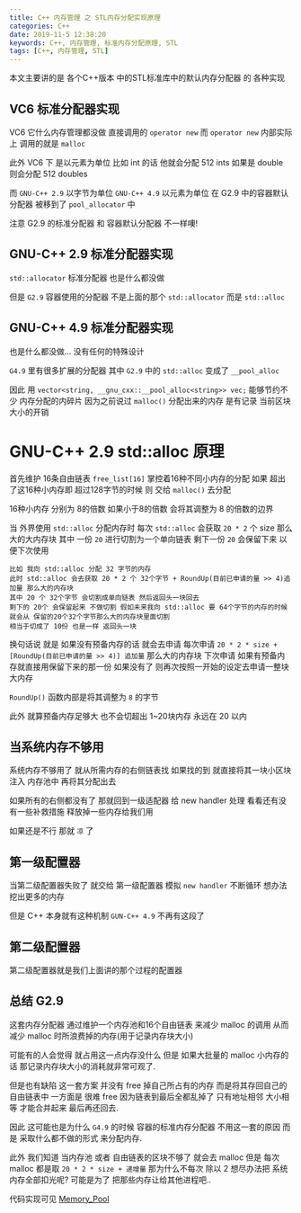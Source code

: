 ```yaml
---
title: C++ 内存管理 之 STL内存分配实现原理
categories: C++
date: 2019-11-5 12:38:20
keywords: C++, 内存管理, 标准内存分配原理, STL
tags: [C++, 内存管理, STL]
---
```


本文主要讲的是 各个C++版本 中的STL标准库中的默认内存分配器 的 各种实现

## VC6 标准分配器实现

VC6 它什么内存管理都没做 直接调用的 `operator new` 而 `operator new` 内部实际上 调用的就是 `malloc`

此外 VC6 下 是以元素为单位 比如 int 的话 他就会分配 512 ints 如果是 double 则会分配 512 doubles

而 `GNU-C++ 2.9` 以字节为单位 `GNU-C++ 4.9` 以元素为单位 在 G2.9 中的容器默认分配器 被移到了 `pool_allocator` 中

注意 G2.9 的标准分配器 和 容器默认分配器 不一样噢!

## GNU-C++ 2.9 标准分配器实现

`std::allocator` 标准分配器 也是什么都没做

但是 `G2.9` 容器使用的分配器 不是上面的那个 `std::allocator` 而是 `std::alloc`

<!-- more -->

## GNU-C++ 4.9 标准分配器实现

也是什么都没做... 没有任何的特殊设计

`G4.9` 里有很多扩展的分配器 其中 `G2.9` 中的 `std::alloc` 变成了 `__pool_alloc`

因此 用 `vector<string, __gnu_cxx::__pool_alloc<string>> vec;` 能够节约不少 内存分配的内碎片 因为之前说过 `malloc()` 分配出来的内存 是有记录 当前区块大小的开销

# GNU-C++ 2.9 std::alloc 原理

首先维护 16条自由链表 `free_list[16]` 掌控着16种不同小内存的分配 如果 超出了这16种小内存即 超过128字节的时候 则 交给 `malloc()` 去分配

16种小内存 分别为 8的倍数 如果小于8的倍数 会将其调整为 8 的倍数的边界

当 外界使用 `std::alloc` 分配内存时 每次 `std::alloc` 会获取 `20 * 2` 个 size 那么大的大内存块 其中 一份 `20` 进行切割为一个单向链表 剩下一份 `20` 会保留下来 以便下次使用

```
比如 我向 std::alloc 分配 32 字节的内存 
此时 std::alloc 会去获取 20 * 2 个 32个字节 + RoundUp(目前已申请的量 >> 4)追加量 那么大的内存块 
其中 20 个 32个字节 会切割成单向链表 然后返回头一块回去
剩下的 20个 会保留起来 不做切割 假如未来我向 std::alloc 要 64个字节的内存的时候 就会从 保留的20个32个字节那么大的内存块里面切割 
相当于切成了 10份 也是一样 返回头一块
```

换句话说 就是 如果没有预备内存的话 就会去申请 每次申请 `20 * 2 * size + [RoundUp(目前已申请的量 >> 4)] 追加量` 那么大的内存块 下次申请 如果有预备内存就直接用保留下来的那一份 如果没有了 则再次按照一开始的设定去申请一整块大内存

`RoundUp()` 函数内部是将其调整为 `8` 的字节

此外 就算预备内存足够大 也不会切超出 1~20块内存 永远在 20 以内

## 当系统内存不够用

系统内存不够用了 就从所需内存的右侧链表找 如果找的到 就直接将其一块小区块 注入 内存池中 再将其分配出去

如果所有的右侧都没有了 那就回到一级适配器 给 new handler 处理 看看还有没有一些补救措施 释放掉一些内存给我们用

如果还是不行 那就 `凉` 了

## 第一级配置器

当第二级配置器失败了 就交给 第一级配置器 模拟 `new handler` 不断循环 想办法挖出更多的内存

但是 C++ 本身就有这种机制 `GUN-C++ 4.9` 不再有这段了

## 第二级配置器

第二级配置器就是我们上面讲的那个过程的配置器

## 总结 G2.9

这套内存分配器 通过维护一个内存池和16个自由链表 来减少 malloc 的调用 从而减少 malloc 时所浪费掉的内存(用于记录内存块大小)

可能有的人会觉得 就占用这一点内存没什么 但是 如果大批量的 malloc 小内存的话 那记录内存块大小的消耗就非常可观了.

但是也有缺陷 这一套方案 并没有 free 掉自己所占有的内存 而是将其存回自己的自由链表中 一方面是 很难 free 因为链表到最后全都乱掉了 只有地址相邻 大小相等 才能合并起来 最后再还回去.

因此 这可能也是为什么 `G4.9` 的时候 容器的标准内存分配器 不用这一套的原因 而是 采取什么都不做的形式 来分配内存.

此外 我们知道 当内存池 或者 自由链表的区块不够了 就会去 malloc 但是 每次 malloc 都是取 `20 * 2 * size + 递增量` 那为什么不每次 除以 2 想尽办法把 系统内存全部扣光呢? 可能是为了 把那些内存让给其他进程吧..

代码实现可见 [Memory_Pool](https://github.com/Yu2erer/Memory_Pool)